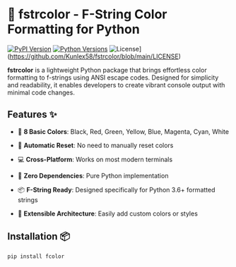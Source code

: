 # 🌈 fstrcolor - F-String Color Formatting for Python

[![PyPI Version](https://img.shields.io/pypi/v/fcolor.svg)](https://pypi.org/project/fstrcolor/)
[![Python Versions](https://img.shields.io/pypi/pyversions/fcolor.svg)](https://pypi.org/project/fstrcolor/)
![License](https://img.shields.io/badge/license-MIT-blue.svg)](https://github.com/Kunlex58/fstrcolor/blob/main/LICENSE)


**fstrcolor** is a lightweight Python package that brings effortless color formatting to f-strings using ANSI escape codes. Designed for simplicity and readability, it enables developers to create vibrant console output with minimal code changes.

## Features ✨


- 🎨 **8 Basic Colors**: Black, Red, Green, Yellow, Blue, Magenta, Cyan, White
- 🔄 **Automatic Reset**: No need to manually reset colors

- 💻 **Cross-Platform**: Works on most modern terminals
- 🚀 **Zero Dependencies**: Pure Python implementation

- 📦 **F-String Ready**: Designed specifically for Python 3.6+ formatted strings
- 🔧 **Extensible Architecture**: Easily add custom colors or styles

## Installation 📦

```bash
pip install fcolor
